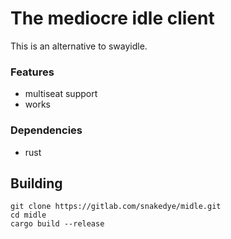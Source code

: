 # The mediocre idle client

This is an alternative to swayidle.

### Features
- multiseat support
- works

### Dependencies
- rust

## Building

```shell
git clone https://gitlab.com/snakedye/midle.git
cd midle
cargo build --release
```
